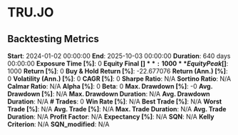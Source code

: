 # TRU.JO

## Backtesting Metrics

**Start**: 2024-01-02 00:00:00
**End**: 2025-10-03 00:00:00
**Duration**: 640 days 00:00:00
**Exposure Time [%]**: 0
**Equity Final [$]**: 1000
**Equity Peak [$]**: 1000
**Return [%]**: 0
**Buy & Hold Return [%]**: -22.677076
**Return (Ann.) [%]**: 0
**Volatility (Ann.) [%]**: 0
**CAGR [%]**: 0
**Sharpe Ratio**: N/A
**Sortino Ratio**: N/A
**Calmar Ratio**: N/A
**Alpha [%]**: 0
**Beta**: 0
**Max. Drawdown [%]**: -0
**Avg. Drawdown [%]**: N/A
**Max. Drawdown Duration**: N/A
**Avg. Drawdown Duration**: N/A
**# Trades**: 0
**Win Rate [%]**: N/A
**Best Trade [%]**: N/A
**Worst Trade [%]**: N/A
**Avg. Trade [%]**: N/A
**Max. Trade Duration**: N/A
**Avg. Trade Duration**: N/A
**Profit Factor**: N/A
**Expectancy [%]**: N/A
**SQN**: N/A
**Kelly Criterion**: N/A
**SQN_modified**: N/A